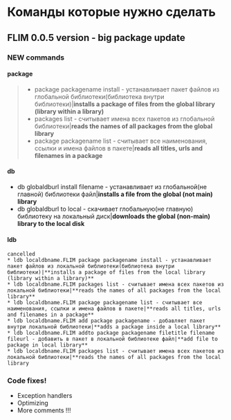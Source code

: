 # Команды которые нужно сделать

## FLIM 0.0.5 version - big package update
### NEW commands

#### package

> * package packagename install - устанавливает пакет файлов из глобальной библиотеки(библиотека внутри библиотеки)|**installs a package of files from the global library (library within a library)**
> * packages list - считывает имена всех пакетов из глобальной библиотеки|**reads the names of all packages from the global library**
> * package packagename list - считывает все наименования, ссылки и имена файлов в пакете|**reads all titles, urls and filenames in a package**

#### db

* db globaldburl install filename - устанавливает из глобальной(не главной) библиотеки файл|**installs a file from the global (not main) library**
* db globaldburl to local - скачивает глобальную(не главную) библиотеку на локальный диск|**downloads the global (non-main) library to the local disk**

#### ldb


```
cancelled
* ldb localdbname.FLIM package packagename install - устанавливает пакет файлов из локальной библиотеки(библиотека внутри библиотеки)|**installs a package of files from the local library (library within a library)**
* ldb localdbname.FLIM packages list - считывает имена всех пакетов из локальной библиотеки|**reads the names of all packages from the local library**
* ldb localdbname.FLIM package packagename list - считывает все наименования, ссылки и имена файлов в пакете|**reads all titles, urls and filenames in a package**
* ldb localdbname.FLIM add package packagename - добавляет пакет внутри локальной библиотеки|**adds a package inside a local library**
* ldb localdbname.FLIM addto package packagename filetitle filename fileurl - добавить в пакет в локальной библиотеке файл|**add file to package in local library**
* ldb localdbname.FLIM packages list - считывает имена всех пакетов из локальной библиотеки|**reads the names of all packages from the local library
```

### Code fixes! 

* Exception handlers
* Optimizing
* More comments !!!
